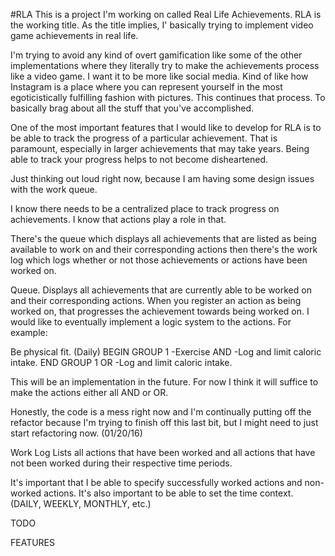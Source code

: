 #RLA 
This is a project I'm working on called Real Life Achievements. RLA is the working title. As the title implies, I' basically trying to implement video game achievements in real life.

I'm trying to avoid any kind of overt gamification like some of the other implementations where they literally try to make the achievements process like a video game. I want it to be more like social media. Kind of like how Instagram is a place where you can represent yourself in the most egoticistically fulfilling fashion with pictures. This continues that process. To basically brag about all the stuff that you've accomplished. 


One of the most important features that I would like to develop for RLA is to be able to track the progress of a particular achievement. That is paramount, especially in larger achievements that may take years. Being able to track your progress helps to not become disheartened. 

Just thinking out loud right now, because I am having some design issues with the work queue.

I know there needs to be a centralized place to track progress on achievements. I know that actions play a role in that.

There's the queue which displays all achievements that are listed as being available to work on and their corresponding actions then there's the work log which logs whether or not those achievements or actions have been worked on.

Queue.
Displays all achievements that are currently able to be worked on and their corresponding actions.  When you register an action as being worked on, that progresses the achievement towards being worked on. I would like to eventually implement a logic system to the actions. For example:

Be physical fit. (Daily)
BEGIN GROUP 1
-Exercise
AND 
-Log and limit caloric intake.
END GROUP 1
OR 
-Log and limit caloric intake.

This will be an implementation in the future. For now I think it will suffice to make the actions either all AND or OR. 

Honestly, the code is a mess right now and I'm continually putting off the refactor because I'm trying to finish off this last bit, but I might need to just start refactoring now. (01/20/16)

Work Log
Lists all actions that have been worked and all actions that have not been worked during their respective time periods.

It's important that I be able to specify successfully worked actions and non-worked actions. It's also important to be able to set the time context. (DAILY, WEEKLY, MONTHLY, etc.)

TODO

FEATURES


